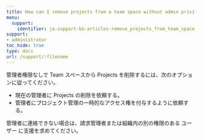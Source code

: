 ```yaml
---
title: How can I remove projects from a team space without admin privileges?
menu:
  support:
    identifier: ja-support-kb-articles-remove_projects_from_team_space_without_admin_privileges
support:
- administrator
toc_hide: true
type: docs
url: /support/:filename
---
```


管理者権限なしで Team スペースから Projects を削除するには、次のオプションに従ってください。

- 現在の管理者に Projects の削除を依頼する。
- 管理者にプロジェクト管理の一時的なアクセス権を付与するように依頼する。

管理者に連絡できない場合は、請求管理者または組織内の別の権限のある ユーザー に支援を求めてください。
